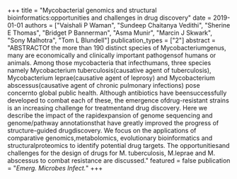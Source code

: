 +++
title = "Mycobacterial genomics and structural bioinformatics:opportunities and challenges in drug discovery"
date = 2019-01-01
authors = ["Vaishali P Waman", "Sundeep Chaitanya Vedithi", "Sherine E Thomas", "Bridget P Bannerman", "Asma Munir", "Marcin J Skwark", "Sony Malhotra", "Tom L Blundell"]
publication_types = ["2"]
abstract = "ABSTRACTOf the more than 190 distinct species of Mycobacteriumgenus, many are economically and clinically important pathogensof humans or animals. Among those mycobacteria that infecthumans, three species namely Mycobacterium tuberculosis(causative agent of tuberculosis), Mycobacterium leprae(causative agent of leprosy) and Mycobacterium abscessus(causative agent of chronic pulmonary infections) pose concernto global public health. Although antibiotics have beensuccessfully developed to combat each of these, the emergence ofdrug-resistant strains is an increasing challenge for treatmentand drug discovery. Here we describe the impact of the rapidexpansion of genome sequencing and genome/pathway annotationsthat have greatly improved the progress of structure-guided drugdiscovery. We focus on the applications of comparative genomics,metabolomics, evolutionary bioinformatics and structuralproteomics to identify potential drug targets. The opportunitiesand challenges for the design of drugs for M. tuberculosis, M.leprae and M. abscessus to combat resistance are discussed."
featured = false
publication = "*Emerg. Microbes Infect.*"
+++


